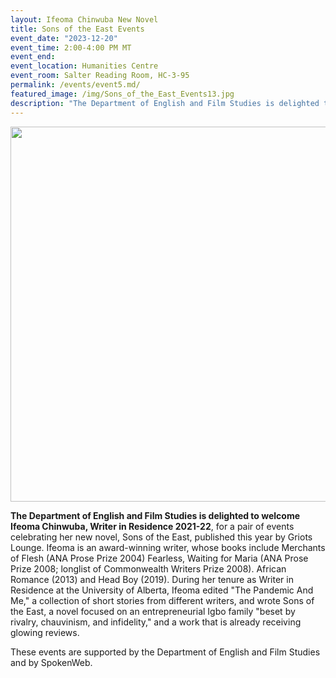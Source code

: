 ```yaml
---
layout: Ifeoma Chinwuba New Novel 
title: Sons of the East Events
event_date: "2023-12-20"
event_time: 2:00-4:00 PM MT
event_end:
event_location: Humanities Centre
event_room: Salter Reading Room, HC-3-95
permalink: /events/event5.md/
featured_image: /img/Sons_of_the_East_Events13.jpg
description: "The Department of English and Film Studies is delighted to welcome Ifeoma Chinwuba, Writer in Residence 2021-22, for a pair of events celebrating her new novel, Sons of the East, published this year by Griots Lounge."
---
```

<div class = "figure">
  <img src="{{ '/img/Sons_of_the_East_Events13.jpg' | absolute_url }}" width="600" />
</div>

**The Department of English and Film Studies is delighted to welcome Ifeoma Chinwuba, Writer in Residence 2021-22**, for a pair of events celebrating her new novel, Sons of the East, published this year by Griots Lounge. Ifeoma is an award-winning writer, whose books include Merchants of Flesh (ANA Prose Prize 2004) Fearless, Waiting for Maria (ANA Prose Prize 2008; longlist of Commonwealth Writers Prize 2008). African Romance (2013) and Head Boy (2019). During her tenure as Writer in Residence at the University of Alberta, Ifeoma edited "The Pandemic And Me," a collection of short stories from different writers, and wrote Sons of the East, a novel focused on an entrepreneurial Igbo family "beset by rivalry, chauvinism, and infidelity," and a work that is already receiving glowing reviews.


These events are supported by the Department of English and Film Studies and by SpokenWeb. 



